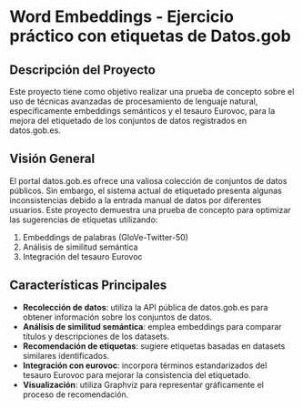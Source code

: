 # Word Embeddings - Ejercicio práctico con etiquetas de Datos.gob

## Descripción del Proyecto

Este proyecto tiene como objetivo realizar una prueba de concepto sobre el uso de técnicas avanzadas de procesamiento de lenguaje natural, específicamente embeddings semánticos y el tesauro Eurovoc, para la mejora del etiquetado de los conjuntos de datos registrados en datos.gob.es.

## Visión General

El portal datos.gob.es ofrece una valiosa colección de conjuntos de datos públicos. Sin embargo, el sistema actual de etiquetado presenta algunas inconsistencias debido a la entrada manual de datos por diferentes usuarios. Este proyecto demuestra una prueba de concepto para optimizar las sugerencias de etiquetas utilizando:

1. Embeddings de palabras (GloVe-Twitter-50)
2. Análisis de similitud semántica
3. Integración del tesauro Eurovoc

## Características Principales

- **Recolección de datos**: utiliza la API pública de datos.gob.es para obtener información sobre los conjuntos de datos.
- **Análisis de similitud semántica**: emplea embeddings para comparar títulos y descripciones de los datasets.
- **Recomendación de etiquetas**: sugiere etiquetas basadas en datasets similares identificados.
- **Integración con eurovoc**: incorpora términos estandarizados del tesauro Eurovoc para mejorar la consistencia del etiquetado.
- **Visualización**: utiliza Graphviz para representar gráficamente el proceso de recomendación.

